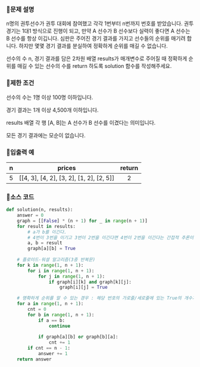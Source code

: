 ### 📌문제 설명

n명의 권투선수가 권투 대회에 참여했고 각각 1번부터 n번까지 번호를 받았습니다. 권투 경기는 1대1 방식으로 진행이 되고, 만약 A 선수가 B 선수보다 실력이 좋다면 A 선수는 B 선수를 항상 이깁니다. 심판은 주어진 경기 결과를 가지고 선수들의 순위를 매기려 합니다. 하지만 몇몇 경기 결과를 분실하여 정확하게 순위를 매길 수 없습니다.

선수의 수 n, 경기 결과를 담은 2차원 배열 results가 매개변수로 주어질 때 정확하게 순위를 매길 수 있는 선수의 수를 return 하도록 solution 함수를 작성해주세요.

### 📌제한 조건

선수의 수는 1명 이상 100명 이하입니다.

경기 결과는 1개 이상 4,500개 이하입니다.

results 배열 각 행 [A, B]는 A 선수가 B 선수를 이겼다는 의미입니다.

모든 경기 결과에는 모순이 없습니다.

### 📌입출력 예

|n|prices|return|
|:------:|:------:|:------:|
|5|[[4, 3], [4, 2], [3, 2], [1, 2], [2, 5]]|2|


### 📌소스 코드

```python
def solution(n, results):
    answer = 0
    graph = [[False] * (n + 1) for _ in range(n + 1)]
    for result in results:
        # a가 b를 이긴다.
        # 4번이 3번을 이기고 3번이 2번을 이긴다면 4번이 2번을 이긴다는 간접적 추론이 가능함
        a, b = result
        graph[a][b] = True
    
    # 플로이드-워셜 알고리즘(3중 반복문)
    for k in range(1, n + 1):
        for i in range(1, n + 1):
            for j in range(1, n + 1):
                if graph[i][k] and graph[k][j]:
                    graph[i][j] = True

    # 명확하게 순위를 알 수 있는 경우 : 해당 번호의 가로줄/세로줄에 있는 True의 개수가 자기 자신과 싸우는 경우를 제외한 n-1이라면 정확하게 순위를 매길 수 있음
    for a in range(1, n + 1):
        cnt = 0
        for b in range(1, n + 1):
            if a == b:
                continue
                
            if graph[a][b] or graph[b][a]:
                cnt += 1
        if cnt == n - 1:
            answer += 1
    return answer
```
